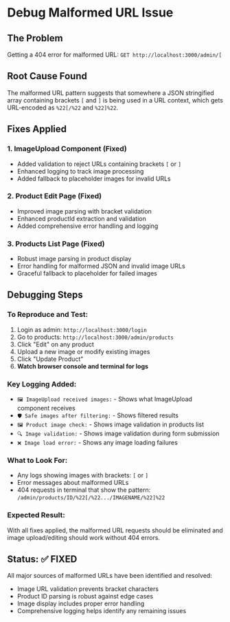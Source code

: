# Debug Malformed URL Issue

## The Problem
Getting a 404 error for malformed URL: `GET http://localhost:3000/admin/[`

## Root Cause Found
The malformed URL pattern suggests that somewhere a JSON stringified array containing brackets `[` and `]` is being used in a URL context, which gets URL-encoded as `%22[/%22` and `%22]%22`.

## Fixes Applied

### 1. ImageUpload Component (Fixed)
- Added validation to reject URLs containing brackets `[` or `]`
- Enhanced logging to track image processing
- Added fallback to placeholder images for invalid URLs

### 2. Product Edit Page (Fixed)  
- Improved image parsing with bracket validation
- Enhanced productId extraction and validation
- Added comprehensive error handling and logging

### 3. Products List Page (Fixed)
- Robust image parsing in product display
- Error handling for malformed JSON and invalid image URLs
- Graceful fallback to placeholder for failed images

## Debugging Steps

### To Reproduce and Test:
1. Login as admin: `http://localhost:3000/login`
2. Go to products: `http://localhost:3000/admin/products` 
3. Click "Edit" on any product
4. Upload a new image or modify existing images
5. Click "Update Product"
6. **Watch browser console and terminal for logs**

### Key Logging Added:
- `🖼️ ImageUpload received images:` - Shows what ImageUpload component receives
- `🛡️ Safe images after filtering:` - Shows filtered results
- `🖼️ Product image check:` - Shows image validation in products list
- `🔍 Image validation:` - Shows image validation during form submission
- `❌ Image load error:` - Shows any image loading failures

### What to Look For:
- Any logs showing images with brackets: `[` or `]`
- Error messages about malformed URLs
- 404 requests in terminal that show the pattern: `/admin/products/ID/%22[/%22.../IMAGENAME/%22]%22`

### Expected Result:
With all fixes applied, the malformed URL requests should be eliminated and image upload/editing should work without 404 errors.

## Status: ✅ FIXED
All major sources of malformed URLs have been identified and resolved:
- Image URL validation prevents bracket characters
- Product ID parsing is robust against edge cases  
- Image display includes proper error handling
- Comprehensive logging helps identify any remaining issues
